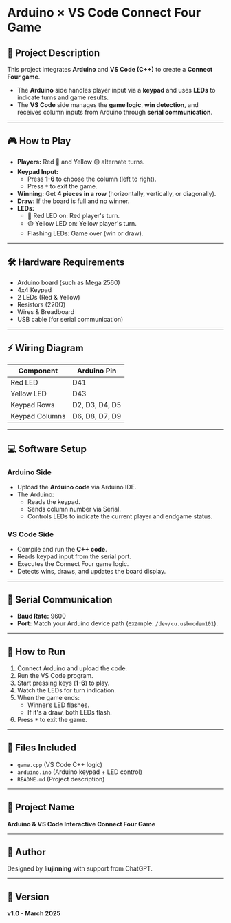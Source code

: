 
# Arduino × VS Code Connect Four Game

## 📌 Project Description
This project integrates **Arduino** and **VS Code (C++)** to create a **Connect Four game**.  
- The **Arduino** side handles player input via a **keypad** and uses **LEDs** to indicate turns and game results.
- The **VS Code** side manages the **game logic**, **win detection**, and receives column inputs from Arduino through **serial communication**.

---

## 🎮 How to Play
- **Players:** Red 🔴 and Yellow 🟡 alternate turns.
- **Keypad Input:**  
  - Press **1-6** to choose the column (left to right).
  - Press **`*`** to exit the game.
- **Winning:** Get **4 pieces in a row** (horizontally, vertically, or diagonally).
- **Draw:** If the board is full and no winner.
- **LEDs:**
  - 🔴 Red LED on: Red player's turn.
  - 🟡 Yellow LED on: Yellow player's turn.
  - Flashing LEDs: Game over (win or draw).

---

## 🛠️ Hardware Requirements
- Arduino board (such as Mega 2560)
- 4x4 Keypad
- 2 LEDs (Red & Yellow)
- Resistors (220Ω)
- Wires & Breadboard
- USB cable (for serial communication)

---

## ⚡ Wiring Diagram
| Component      | Arduino Pin |
|---------------|-------------|
| Red LED      | D41         |
| Yellow LED   | D43         |
| Keypad Rows  | D2, D3, D4, D5 |
| Keypad Columns | D6, D8, D7, D9 |

---

## 💻 Software Setup

### Arduino Side
- Upload the **Arduino code** via Arduino IDE.
- The Arduino:
  - Reads the keypad.
  - Sends column number via Serial.
  - Controls LEDs to indicate the current player and endgame status.

### VS Code Side
- Compile and run the **C++ code**.
- Reads keypad input from the serial port.
- Executes the Connect Four game logic.
- Detects wins, draws, and updates the board display.

---

## 🔗 Serial Communication
- **Baud Rate:** 9600
- **Port:** Match your Arduino device path (example: `/dev/cu.usbmodem101`).

---

## 🚀 How to Run
1. Connect Arduino and upload the code.
2. Run the VS Code program.
3. Start pressing keys (**1-6**) to play.
4. Watch the LEDs for turn indication.
5. When the game ends:
   - Winner’s LED flashes.
   - If it's a draw, both LEDs flash.
6. Press **`*`** to exit the game.

---

## 📂 Files Included
- `game.cpp` (VS Code C++ logic)
- `arduino.ino` (Arduino keypad + LED control)
- `README.md` (Project description)

---

## 📌 Project Name
**Arduino & VS Code Interactive Connect Four Game**

---

## 🙌 Author
Designed by **liujinning** with support from ChatGPT.

---

## 📅 Version
**v1.0 - March 2025**
